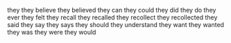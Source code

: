 they
they believe
they believed
they can
they could
they did
they do
they ever
they felt
they recall
they recalled
they recollect
they recollected
they said
they say
they says
they should
they understand
they want
they wanted
they was
they were
they would
